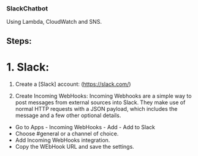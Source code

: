 ### SlackChatbot
Using Lambda, CloudWatch and SNS.

## Steps:
# 1. Slack:

1. Create a [Slack] account: (https://slack.com/)

2. Create Incoming WebHooks:
  Incoming Webhooks are a simple way to post messages from external sources into Slack.
  They make use of normal HTTP requests with a JSON payload, which includes the message and a few other optional details.
  - Go to Apps - Incoming WebHooks - Add - Add to Slack
  - Choose #general or a channel of choice.
  - Add Incoming WebHooks integration.
  - Copy the WEbHook URL and save the settings.
  
